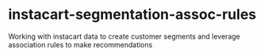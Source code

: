# instacart-segmentation-assoc-rules
Working with instacart data to create customer segments and leverage association rules to make recommendations

